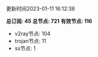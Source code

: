 更新时间2023-01-11 16:12:38

**总订阅: 45**
**总节点: 721**
**有效节点: 116**
- v2ray节点: 104
- trojan节点: 11
- ss节点: 1
